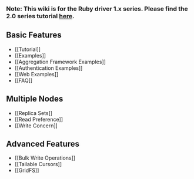 
### Note: This wiki is for the Ruby driver 1.x series. Please find the 2.0 series tutorial [here](http://docs.mongodb.org/ecosystem/tutorial/ruby-driver-tutorial/).

## Basic Features
* [[Tutorial]]
* [[Examples]]
* [[Aggregation Framework Examples]]
* [[Authentication Examples]]
* [[Web Examples]]
* [[FAQ]]

## Multiple Nodes
* [[Replica Sets]]
* [[Read Preference]]
* [[Write Concern]]

## Advanced Features
* [[Bulk Write Operations]]
* [[Tailable Cursors]]
* [[GridFS]]
